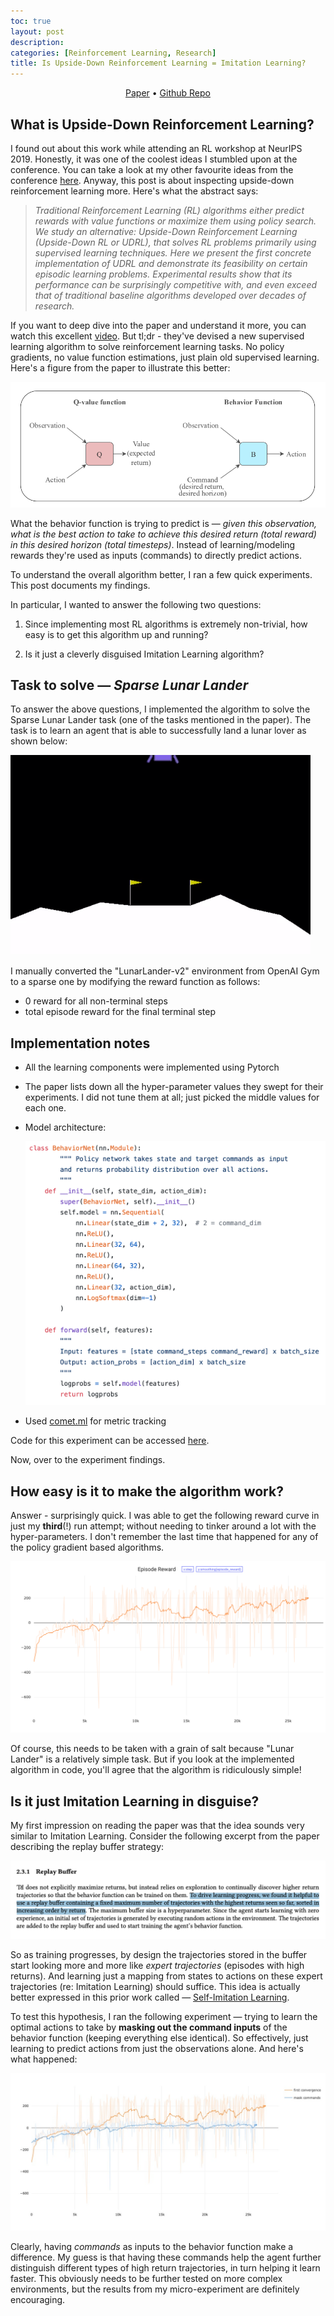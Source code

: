 ```yaml
---
toc: true
layout: post
description:
categories: [Reinforcement Learning, Research]
title: Is Upside-Down Reinforcement Learning = Imitation Learning?
---
```


<p align="center">
<a href="https://arxiv.org/abs/1912.02877">Paper</a>
•  
<a href="https://github.com/bprabhakar/upside-down-reinforcement-learning">Github Repo</a>
</p>

## What is Upside-Down Reinforcement Learning?

I found out about this work while attending an RL workshop at NeurIPS 2019. Honestly, it was one of the coolest ideas I stumbled upon at the conference. You can take a look at my other favourite ideas from the conference [here](https://bprabhakar.github.io/2020/02/05/neurips.html). Anyway, this post is about inspecting upside-down reinforcement learning more. Here's what the abstract says:

> *Traditional Reinforcement Learning (RL) algorithms either predict rewards with value functions or maximize them using policy search. We study an alternative: Upside-Down Reinforcement Learning (Upside-Down RL or UDRL), that solves RL problems primarily using supervised learning techniques. Here we present the first concrete implementation of UDRL and demonstrate its feasibility on certain episodic learning problems. Experimental results show that its performance can be surprisingly competitive with, and even exceed that of traditional baseline algorithms developed over decades of research.*

If you want to deep dive into the paper and understand it more, you can watch this excellent [video](https://www.youtube.com/watch?v=RrvC8YW0pT0). But tl;dr - they've devised a new supervised learning algorithm to solve reinforcement learning tasks. No policy gradients, no value function estimations, just plain old supervised learning. Here's a figure from the paper to illustrate this better:

![Untitled](https://raw.githubusercontent.com/bprabhakar/blog/master/images/udrl/Untitled.png)

What the behavior function is trying to predict is — *given this observation, what is the best action to take to achieve this desired return (total reward) in this desired horizon (total timesteps)*. Instead of learning/modeling rewards they're used as inputs (commands) to directly predict actions. 




To understand the overall algorithm better, I ran a few quick experiments. This post documents my findings.

In particular, I wanted to answer the following two questions:

1. Since implementing most RL algorithms is extremely non-trivial, how easy is to get this algorithm up and running?

2. Is it just a cleverly disguised Imitation Learning algorithm?




## Task to solve — *Sparse Lunar Lander*

To answer the above questions, I implemented the algorithm to solve the Sparse Lunar Lander task (one of the tasks mentioned in the paper). The task is to learn an agent that is able to successfully land a lunar lover as shown below:

![Is%20Upside%20Down%20Reinforcement%20Learning%20Imitation%20Le/lunar-lander-demo.gif](https://raw.githubusercontent.com/bprabhakar/blog/master/images/udrl/lunar-lander-demo.gif)

I manually converted the "LunarLander-v2" environment from OpenAI Gym to a sparse one by modifying the reward function as follows:

- 0 reward for all non-terminal steps
- total episode reward for the final terminal step

## Implementation notes

- All the learning components were implemented using Pytorch
- The paper lists down all the hyper-parameter values they swept for their experiments. I did not tune them at all; just picked the middle values for each one.
- Model architecture:

    ![Is%20Upside%20Down%20Reinforcement%20Learning%20Imitation%20Le/Untitled%201.png](https://raw.githubusercontent.com/bprabhakar/blog/master/images/udrl/NN.png)

- Used [comet.ml](http://comet.ml/) for metric tracking

Code for this experiment can be accessed [here](https://github.com/bprabhakar/upside-down-reinforcement-learning).

Now, over to the experiment findings.

## How easy is it to make the algorithm work?

Answer - surprisingly quick. I was able to get the following reward curve in just my **third**(!) run attempt; without needing to tinker around a lot with the hyper-parameters. I don't remember the last time that happened for any of the policy gradient based algorithms.

![Is%20Upside%20Down%20Reinforcement%20Learning%20Imitation%20Le/sparse_lunar_lander.png](https://raw.githubusercontent.com/bprabhakar/blog/master/images/udrl/sparse_lunar_lander.png)

Of course, this needs to be taken with a grain of salt because "Lunar Lander" is a relatively simple task. But if you look at the implemented algorithm in code, you'll agree that the algorithm is ridiculously simple!

## Is it just Imitation Learning in disguise?

My first impression on reading the paper was that the idea sounds very similar to Imitation Learning. Consider the following excerpt from the paper describing the replay buffer strategy:

![Is%20Upside%20Down%20Reinforcement%20Learning%20Imitation%20Le/Untitled%202.png](https://raw.githubusercontent.com/bprabhakar/blog/master/images/udrl/replay_buffer.png)

So as training progresses, by design the trajectories stored in the buffer start looking more and more like *expert trajectories* (episodes with high returns). And learning just a mapping from states to actions on these expert trajectories (re: Imitation Learning) should suffice. This idea is actually better expressed in this prior work called — [Self-Imitation Learning](https://arxiv.org/abs/1806.05635).

To test this hypothesis, I ran the following experiment — trying to learn the optimal actions to take by **masking out the command inputs** of the behavior function (keeping everything else identical). So effectively, just learning to predict actions from just the observations alone. And here's what happened:

![Is%20Upside%20Down%20Reinforcement%20Learning%20Imitation%20Le/sparse_lunar_lander_masked_cmd.jpeg](https://raw.githubusercontent.com/bprabhakar/blog/master/images/udrl/sparse_lunar_lander_masked_cmd.jpeg)

Clearly, having *commands* as inputs to the behavior function make a difference. My guess is that having these commands help the agent further distinguish different types of high return trajectories, in turn helping it learn faster. This obviously needs to be further tested on more complex environments, but the results from my micro-experiment are definitely encouraging.
